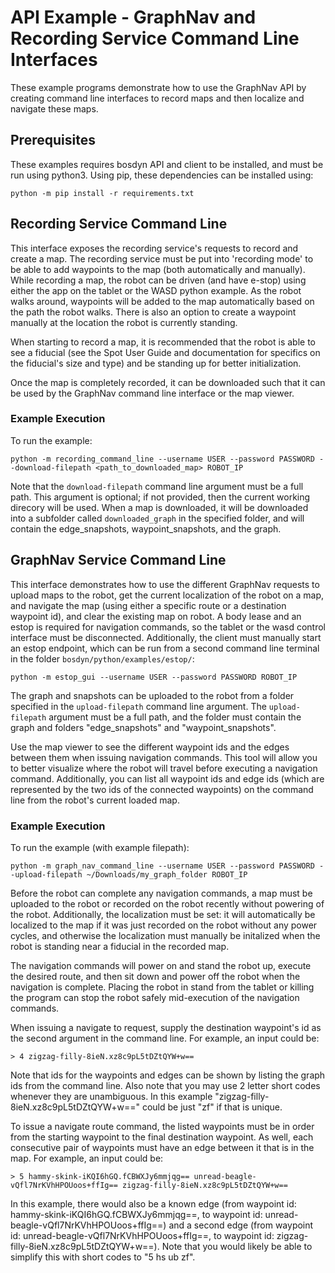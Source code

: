 <!--
Copyright (c) 2020 Boston Dynamics, Inc.  All rights reserved.

Downloading, reproducing, distributing or otherwise using the SDK Software
is subject to the terms and conditions of the Boston Dynamics Software
Development Kit License (20191101-BDSDK-SL).
-->

# API Example - GraphNav and Recording Service Command Line Interfaces

These example programs demonstrate how to use the GraphNav API by creating command line interfaces to record maps and then localize and navigate these maps.

## Prerequisites

These examples requires bosdyn API and client to be installed, and must be run using python3. Using pip, these dependencies can be installed using:

```
python -m pip install -r requirements.txt
```

## Recording Service Command Line
This interface exposes the recording service's requests to record and create a map. The recording service must be put into 'recording mode' to be able to add waypoints to the map (both automatically and manually). While recording a map, the robot can be driven (and have e-stop) using either the app on the tablet or the WASD python example. As the robot walks around, waypoints will be added to the map automatically based on the path the robot walks. There is also an option to create a waypoint manually at the location the robot is currently standing.

When starting to record a map, it is recommended that the robot is able to see a fiducial (see the Spot User Guide and documentation for specifics on the fiducial's size and type) and be standing up for better initialization.

Once the map is completely recorded, it can be downloaded such that it can be used by the GraphNav command line interface or the map viewer.

### Example Execution
To run the example:
```
python -m recording_command_line --username USER --password PASSWORD --download-filepath <path_to_downloaded_map> ROBOT_IP
```

Note that the `download-filepath` command line argument must be a full path. This argument is optional; if not provided, then the current working direcory will be used. When a map is downloaded, it will be downloaded into a subfolder called `downloaded_graph` in the specified folder, and will contain the edge_snapshots, waypoint_snapshots, and the graph.


## GraphNav Service Command Line
This interface demonstrates how to use the different GraphNav requests to upload maps to the robot, get the current localization of the robot on a map, and navigate the map (using either a specific route or a destination waypoint id), and clear the existing map on robot. A body lease and an estop is required for navigation commands, so the tablet or the wasd control interface must be disconnected. Additionally, the client must manually start an estop endpoint, which can be run from a second command line terminal in the folder `bosdyn/python/examples/estop/`:

```
python -m estop_gui --username USER --password PASSWORD ROBOT_IP
```

The graph and snapshots can be uploaded to the robot from a folder specified in the `upload-filepath` command line argument. The `upload-filepath` argument must be a full path, and the folder must contain the graph and folders "edge_snapshots" and "waypoint_snapshots".

Use the map viewer to see the different waypoint ids and the edges between them when issuing navigation commands. This tool will allow you to better visualize where the robot will travel before executing a navigation command. Additionally, you can list all waypoint ids and edge ids (which are represented by the two ids of the connected waypoints) on the command line from the robot's current loaded map.

### Example Execution
To run the example (with example filepath):
```
python -m graph_nav_command_line --username USER --password PASSWORD --upload-filepath ~/Downloads/my_graph_folder ROBOT_IP
```

Before the robot can complete any navigation commands, a map must be uploaded to the robot or recorded on the robot recently without powering of the robot. Additionally, the localization must be set: it will automatically be localized to the map if it was just recorded on the robot without any power cycles, and otherwise the localization must manually be initalized when the robot is standing near a fiducial in the recorded map. 

The navigation commands will power on and stand the robot up, execute the desired route, and then sit down and power off the robot when the navigation is complete. Placing the robot in stand from the tablet or killing the program can stop the robot safely mid-execution of the navigation commands.

When issuing a navigate to request, supply the destination waypoint's id as the second argument in the command line. For example, an input could be:
```
> 4 zigzag-filly-8ieN.xz8c9pL5tDZtQYW+w==
```
Note that ids for the waypoints and edges can be shown by listing the graph ids from the command line.
Also note that you may use 2 letter short codes whenever they are unambiguous.  In this example "zigzag-filly-8ieN.xz8c9pL5tDZtQYW+w==" could be just "zf" if that is unique.

To issue a navigate route command, the listed waypoints must be in order from the starting waypoint to the final destination waypoint. As well, each consecutive pair of waypoints must have an edge between it that is in the map. For example, an input could be:

```
> 5 hammy-skink-iKQI6hGQ.fCBWXJy6mmjqg== unread-beagle-vQfl7NrKVhHPOUoos+ffIg== zigzag-filly-8ieN.xz8c9pL5tDZtQYW+w==
```
In this example, there would also be a known edge (from waypoint id: hammy-skink-iKQI6hGQ.fCBWXJy6mmjqg==, to waypoint id: unread-beagle-vQfl7NrKVhHPOUoos+ffIg==) and a second edge (from waypoint id: unread-beagle-vQfl7NrKVhHPOUoos+ffIg==, to waypoint id: zigzag-filly-8ieN.xz8c9pL5tDZtQYW+w==).  Note that you would likely be able to simplify this with short codes to "5 hs ub zf".